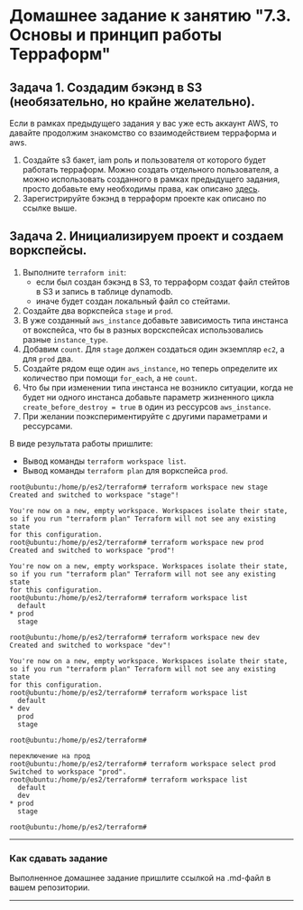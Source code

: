 # Домашнее задание к занятию "7.3. Основы и принцип работы Терраформ"

## Задача 1. Создадим бэкэнд в S3 (необязательно, но крайне желательно).

Если в рамках предыдущего задания у вас уже есть аккаунт AWS, то давайте продолжим знакомство со взаимодействием
терраформа и aws. 

1. Создайте s3 бакет, iam роль и пользователя от которого будет работать терраформ. Можно создать отдельного пользователя,
а можно использовать созданного в рамках предыдущего задания, просто добавьте ему необходимы права, как описано 
[здесь](https://www.terraform.io/docs/backends/types/s3.html).
1. Зарегистрируйте бэкэнд в терраформ проекте как описано по ссылке выше. 


## Задача 2. Инициализируем проект и создаем воркспейсы. 

1. Выполните `terraform init`:
    * если был создан бэкэнд в S3, то терраформ создат файл стейтов в S3 и запись в таблице 
dynamodb.
    * иначе будет создан локальный файл со стейтами.  
1. Создайте два воркспейса `stage` и `prod`.
1. В уже созданный `aws_instance` добавьте зависимость типа инстанса от вокспейса, что бы в разных ворскспейсах 
использовались разные `instance_type`.
1. Добавим `count`. Для `stage` должен создаться один экземпляр `ec2`, а для `prod` два. 
1. Создайте рядом еще один `aws_instance`, но теперь определите их количество при помощи `for_each`, а не `count`.
1. Что бы при изменении типа инстанса не возникло ситуации, когда не будет ни одного инстанса добавьте параметр
жизненного цикла `create_before_destroy = true` в один из рессурсов `aws_instance`.
1. При желании поэкспериментируйте с другими параметрами и рессурсами.

В виде результата работы пришлите:
* Вывод команды `terraform workspace list`.
* Вывод команды `terraform plan` для воркспейса `prod`.  

```
root@ubuntu:/home/p/es2/terraform# terraform workspace new stage
Created and switched to workspace "stage"!

You're now on a new, empty workspace. Workspaces isolate their state,
so if you run "terraform plan" Terraform will not see any existing state
for this configuration.
root@ubuntu:/home/p/es2/terraform# terraform workspace new prod
Created and switched to workspace "prod"!

You're now on a new, empty workspace. Workspaces isolate their state,
so if you run "terraform plan" Terraform will not see any existing state
for this configuration.
root@ubuntu:/home/p/es2/terraform# terraform workspace list
  default
* prod
  stage

root@ubuntu:/home/p/es2/terraform# terraform workspace new dev
Created and switched to workspace "dev"!

You're now on a new, empty workspace. Workspaces isolate their state,
so if you run "terraform plan" Terraform will not see any existing state
for this configuration.
root@ubuntu:/home/p/es2/terraform# terraform workspace list
  default
* dev
  prod
  stage

root@ubuntu:/home/p/es2/terraform# 

переключение на прод
root@ubuntu:/home/p/es2/terraform# terraform workspace select prod
Switched to workspace "prod".
root@ubuntu:/home/p/es2/terraform# terraform workspace list
  default
  dev
* prod
  stage

root@ubuntu:/home/p/es2/terraform# 

```

---

### Как cдавать задание

Выполненное домашнее задание пришлите ссылкой на .md-файл в вашем репозитории.

---

